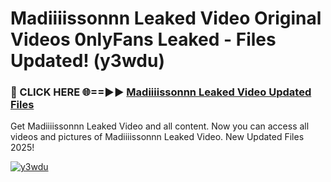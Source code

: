 # Madiiiissonnn Leaked Video Original Videos 0nlyFans Leaked - Files Updated! (y3wdu)

<h3>🔴 CLICK HERE 🌐==►► <a href="https://tinyurl.com/2jnfzry5" rel="nofollow">Madiiiissonnn Leaked Video Updated Files</a></h3>

Get Madiiiissonnn Leaked Video and all content. Now you can access all videos and pictures of Madiiiissonnn Leaked Video. New Updated Files 2025!

[![y3wdu](https://i.imgur.com/GyGTBgg.gif)](https://tinyurl.com/2jnfzry5)

